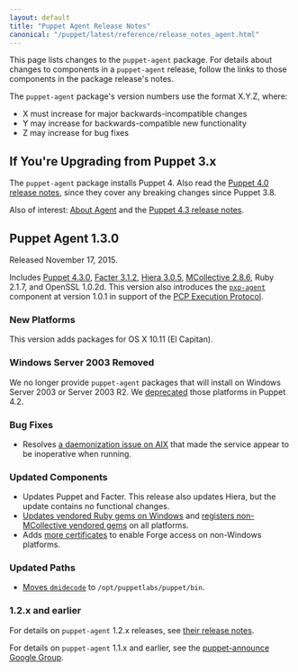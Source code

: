```yaml
---
layout: default
title: "Puppet Agent Release Notes"
canonical: "/puppet/latest/reference/release_notes_agent.html"
---
```


[Puppet 4.3.0]: /puppet/4.3/reference/release_notes.html#puppet-430
[Facter 3.1.2]: /facter/3.1/reference/release_notes.html#facter-312
[Hiera 3.0.5]: /hiera/3.0/release_notes.html#hiera-305
[MCollective 2.8.6]: /mcollective/releasenotes.html#2_8_6

This page lists changes to the `puppet-agent` package. For details about changes to components in a `puppet-agent` release, follow the links to those components in the package release's notes.

The `puppet-agent` package's version numbers use the format X.Y.Z, where:

* X must increase for major backwards-incompatible changes
* Y may increase for backwards-compatible new functionality
* Z may increase for bug fixes

## If You're Upgrading from Puppet 3.x

The `puppet-agent` package installs Puppet 4. Also read the [Puppet 4.0 release notes](/puppet/4.0/reference/release_notes.html), since they cover any breaking changes since Puppet 3.8.

Also of interest: [About Agent](/puppet/4.3/reference/about_agent.html) and the [Puppet 4.3 release notes](/puppet/4.3/reference/release_notes.html).

## Puppet Agent 1.3.0

Released November 17, 2015.

Includes [Puppet 4.3.0][], [Facter 3.1.2][], [Hiera 3.0.5][], [MCollective 2.8.6][], Ruby 2.1.7, and OpenSSL 1.0.2d. This version also introduces the [`pxp-agent`](https://github.com/puppetlabs/pxp-agent) component at version 1.0.1 in support of the [PCP Execution Protocol](https://github.com/puppetlabs/pcp-specifications/blob/master/pxp/README.md).

### New Platforms

This version adds packages for OS X 10.11 (El Capitan).

### Windows Server 2003 Removed

We no longer provide `puppet-agent` packages that will install on Windows Server 2003 or Server 2003 R2. We [deprecated](./deprecated_win2003.html) those platforms in Puppet 4.2.

### Bug Fixes

* Resolves [a daemonization issue on AIX](https://tickets.puppetlabs.com/browse/PA-67) that made the service appear to be inoperative when running.

### Updated Components

* Updates Puppet and Facter. This release also updates Hiera, but the update contains no functional changes.
* [Updates vendored Ruby gems on Windows](https://tickets.puppetlabs.com/browse/PA-69) and [registers non-MCollective vendored gems](https://tickets.puppetlabs.com/browse/PA-25) on all platforms.
* Adds [more certificates](https://tickets.puppetlabs.com/browse/PA-73) to enable Forge access on non-Windows platforms.

### Updated Paths

* [Moves `dmidecode`](https://tickets.puppetlabs.com/browse/PA-2) to `/opt/puppetlabs/puppet/bin`.

### 1.2.x and earlier

For details on `puppet-agent` 1.2.x releases, see [their release notes](/puppet/4.2/reference/release_notes_agent.html).

For details on `puppet-agent` 1.1.x and earlier, see the [puppet-announce Google Group](https://groups.google.com/forum/#!forum/puppet-announce).
